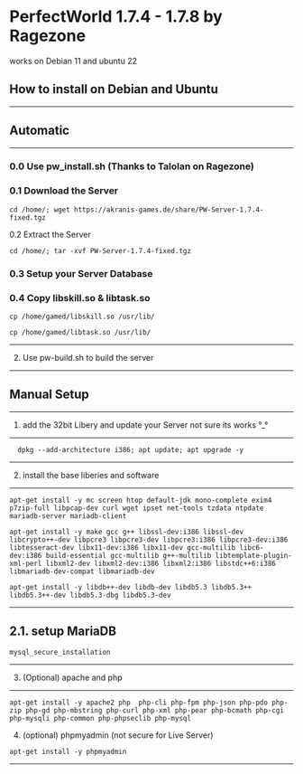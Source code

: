 # PerfectWorld  1.7.4 - 1.7.8 by Ragezone
works on Debian 11 and ubuntu 22
## How to install on  Debian and Ubuntu
---------------------------------------------------------------------------------------------------------------------------------------
## Automatic
---------------------------------------------------------------------------------------------------------------------------------------
### 0.0 Use pw_install.sh (Thanks to Talolan on Ragezone)

### 0.1 Download the Server
````
cd /home/; wget https://akranis-games.de/share/PW-Server-1.7.4-fixed.tgz
````
0.2 Extract the Server
````
cd /home/; tar -xvf PW-Server-1.7.4-fixed.tgz
````
### 0.3 Setup your Server Database
### 0.4 Copy libskill.so & libtask.so 
````
cp /home/gamed/libskill.so /usr/lib/
````
````
cp /home/gamed/libtask.so /usr/lib/
````
---------------------------------------------------------------------------------------------------------------------------------------
2. Use pw-build.sh to build the server
---------------------------------------------------------------------------------------------------------------------------------------

## Manual Setup
---------------------------------------------------------------------------------------------------------------------------------------
1. add the 32bit Libery and update your Server not sure its works °_°
---------------------------------------------------------------------------------------------------------------------------------------
````
  dpkg --add-architecture i386; apt update; apt upgrade -y
````
---------------------------------------------------------------------------------------------------------------------------------------
2. install the base liberies and software
---------------------------------------------------------------------------------------------------------------------------------------
````
apt-get install -y mc screen htop default-jdk mono-complete exim4 p7zip-full libpcap-dev curl wget ipset net-tools tzdata ntpdate mariadb-server mariadb-client
````
````
apt-get install -y make gcc g++ libssl-dev:i386 libssl-dev libcrypto++-dev libpcre3 libpcre3-dev libpcre3:i386 libpcre3-dev:i386 libtesseract-dev libx11-dev:i386 libx11-dev gcc-multilib libc6-dev:i386 build-essential gcc-multilib g++-multilib libtemplate-plugin-xml-perl libxml2-dev libxml2-dev:i386 libxml2:i386 libstdc++6:i386 libmariadb-dev-compat libmariadb-dev
````
````
apt-get install -y libdb++-dev libdb-dev libdb5.3 libdb5.3++ libdb5.3++-dev libdb5.3-dbg libdb5.3-dev
````
---------------------------------------------------------------------------------------------------------------------------------------
2.1. setup MariaDB
---------------------------------------------------------------------------------------------------------------------------------------
````
mysql_secure_installation
````
---------------------------------------------------------------------------------------------------------------------------------------
3. (Optional) apache and php
---------------------------------------------------------------------------------------------------------------------------------------
````
apt-get install -y apache2 php  php-cli php-fpm php-json php-pdo php-zip php-gd php-mbstring php-curl php-xml php-pear php-bcmath php-cgi php-mysqli php-common php-phpseclib php-mysql
````
4. (optional) phpmyadmin (not secure for Live Server)
````
apt-get install -y phpmyadmin
````
---------------------------------------------------------------------------------------------------------------------------------------

    
